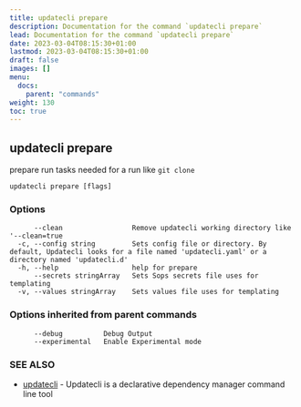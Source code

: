 ```yaml
---
title: updatecli prepare
description: Documentation for the command `updatecli prepare`
lead: Documentation for the command `updatecli prepare`
date: 2023-03-04T08:15:30+01:00
lastmod: 2023-03-04T08:15:30+01:00
draft: false
images: []
menu:
  docs:
    parent: "commands"
weight: 130
toc: true
---
```


## updatecli prepare

prepare run tasks needed for a run like `git clone`

```
updatecli prepare [flags]
```

### Options

```
      --clean                 Remove updatecli working directory like '--clean=true
  -c, --config string         Sets config file or directory. By default, Updatecli looks for a file named 'updatecli.yaml' or a directory named 'updatecli.d'
  -h, --help                  help for prepare
      --secrets stringArray   Sets Sops secrets file uses for templating
  -v, --values stringArray    Sets values file uses for templating
```

### Options inherited from parent commands

```
      --debug          Debug Output
      --experimental   Enable Experimental mode
```

### SEE ALSO

* [updatecli](/docs/commands/updatecli)	 - Updatecli is a declarative dependency manager command line tool

